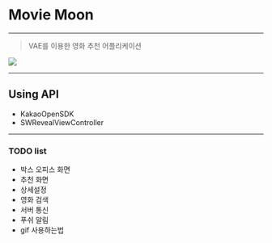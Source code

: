 # Movie Moon

---

> VAE를 이용한 영화 추천 어플리케이션

![ ](https://user-images.githubusercontent.com/46750574/68401034-6351b500-01bc-11ea-877f-be41f2d93318.png)

---

## Using API

* KakaoOpenSDK
* SWRevealViewController

---

### TODO list 

* 박스 오피스 화면
* 추천 화면
* 상세설정
* 영화 검색
* 서버 통신
* 푸쉬 알림
* gif 사용하는법